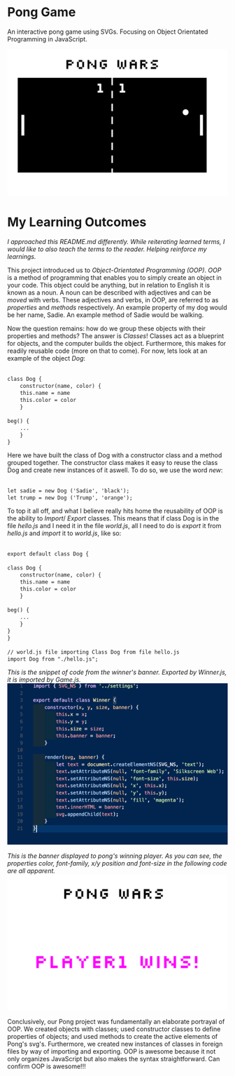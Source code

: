# Pong Game

An interactive pong game using SVGs. Focusing on Object Orientated Programming in JavaScript.

![Pong!](./public/screenshots/pong-snippet.png)

# My Learning Outcomes

*I approached this README.md differently. While reiterating learned terms, I would like to also teach the terms to the reader. Helping reinforce my learnings.*

This project introduced us to _Object-Orientated Programming (OOP)_. _OOP_ is a method of programming that enables you to simply create an object in your code. This object could be anything, but in relation to English it is known as a noun. A noun 
can be described with adjectives and can be *moved* with verbs. These adjectives and verbs, in OOP, are referred to as _properties_ and _methods_ respectively. An example property of my dog would be her name, Sadie. An example method of Sadie would be walking.

Now the question remains: how do we group these objects with their properties and methods? The answer is _Classes_!
Classes act as a blueprint for objects, and the computer builds the object. Furthermore, this makes for readily reusable code
(more on that to come). For now, lets look at an example of the object _Dog_:

<pre><code>
class Dog {
    constructor(name, color) {
    this.name = name
    this.color = color
    }

beg() {
    ...
    }
}</code></pre>

Here we have built the class of Dog with a constructor class and a method grouped together. The constructor class makes it easy to
reuse the class Dog and create new instances of it aswell. To do so, we use the word _new_:

<pre><code>
let sadie = new Dog ('Sadie', 'black');
let trump = new Dog ('Trump', 'orange');</code></pre>

To top it all off, and what I believe really hits home the reusability of OOP is the ability to _Import_/ _Export_ classes. This means
that if class Dog is in the file *hello.js* and I need it in the file *world.js*, all I need to do is _export_ it from *hello.js*
and _import_ it to *world.js*, like so:

<pre><code>
export default class Dog {

class Dog {
    constructor(name, color) {
    this.name = name
    this.color = color
    }

beg() {
    ...
    }
}
}

// world.js file importing Class Dog from file hello.js 
import Dog from "./hello.js";</code></pre>

*This is the snippet of code from the winner's banner. Exported by _Winner.js_, it is imported by _Game.js_.*
![Pong Winner Banner code snippet](./public/screenshots/winner-snippet.png)

*This is the banner displayed to pong's winning player. As you can see, the properties color, font-family, x/y position and font-size in the following code are all apparent.*
![Resulting Winner Banner from following code snippet](./public/screenshots/winner-banner.png)

Conclusively, our Pong project was fundamentally an elaborate portrayal of OOP. We created objects with classes; used constructor
classes to define properties of objects; and used methods to create the active elements of Pong's svg's. Furthermore,
we created new instances of classes in foreign files by way of importing and exporting. OOP is awesome because it not only
organizes JavaScript but also makes the syntax straightforward. Can confirm OOP is awesome!!!


